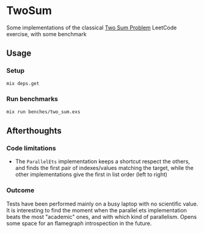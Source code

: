 # TwoSum

Some implementations of the classical [Two Sum Problem](https://leetcode.com/problems/two-sum/description/) LeetCode exercise, with some benchmark

## Usage

### Setup

``` bash
mix deps.get
```

### Run benchmarks

``` bash
mix run benches/two_sum.exs
```

## Afterthoughts

### Code limitations

 * The `ParallelEts` implementation keeps a shortcut respect the others, and finds the first pair of indexes/values matching the target, while the other implementations give the first in list order (left to right)

### Outcome

Tests have been performed mainly on a busy laptop with no scientific value. It is interesting to find the moment when the parallel ets implementation beats the most "academic" ones, and with which kind of parallelism. Opens some space for an flamegraph introspection in the future.

